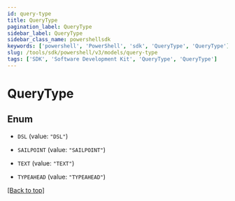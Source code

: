 ```yaml
---
id: query-type
title: QueryType
pagination_label: QueryType
sidebar_label: QueryType
sidebar_class_name: powershellsdk
keywords: ['powershell', 'PowerShell', 'sdk', 'QueryType', 'QueryType'] 
slug: /tools/sdk/powershell/v3/models/query-type
tags: ['SDK', 'Software Development Kit', 'QueryType', 'QueryType']
---
```



# QueryType

## Enum


* `DSL` (value: `"DSL"`)

* `SAILPOINT` (value: `"SAILPOINT"`)

* `TEXT` (value: `"TEXT"`)

* `TYPEAHEAD` (value: `"TYPEAHEAD"`)


[[Back to top]](#) 

